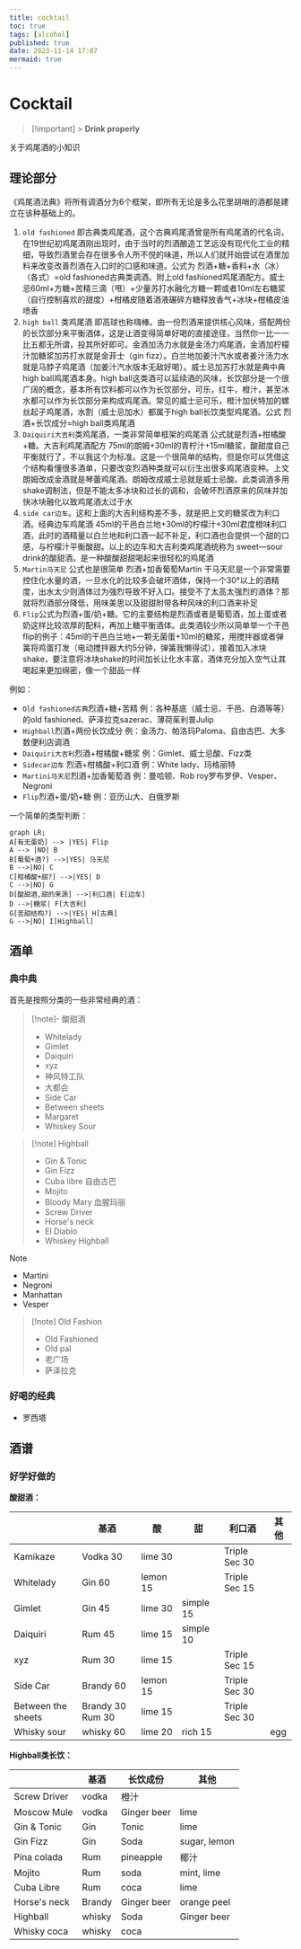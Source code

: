 ```yaml
---
title: cocktail
toc: true
tags: [alcohol]
published: true
date: 2023-11-14 17:07
mermaid: true
---
```


# Cocktail

> [!important] > **Drink properly**

关于鸡尾酒的小知识

## 理论部分

《鸡尾酒法典》将所有调酒分为6个框架，即所有无论是多么花里胡哨的酒都是建立在该种基础上的。

1. `old fashioned` 即古典类鸡尾酒，这个古典鸡尾酒曾是所有鸡尾酒的代名词，在19世纪初鸡尾酒刚出现时，由于当时的烈酒酿造工艺远没有现代化工业的精细，导致烈酒里会存在很多令人所不悦的味道，所以人们就开始尝试在酒里加料来改变改善烈酒在入口时的口感和味道。公式为 烈酒+糖+香料+水（冰）（各式）=old fashioned古典类调酒。附上old fashioned鸡尾酒配方。威士忌60ml+方糖+苦精三滴（甩）+少量苏打水融化方糖一颗或者10ml左右糖浆（自行控制喜欢的甜度）+柑橘皮随着酒液碾碎方糖释放香气+冰块+柑橘皮油喷香
2. `high ball`
   类鸡尾酒 即高球也称嗨棒。由一份烈酒来提供核心风味，搭配两份的长饮部分来平衡酒体，这是让酒变得简单好喝的直接途径，当然你一比一一比五都无所谓，投其所好即可。金酒加汤力水就是金汤力鸡尾酒，金酒加柠檬汁加糖浆加苏打水就是金菲士（gin fizz）。白兰地加姜汁汽水或者姜汁汤力水就是马脖子鸡尾酒（加姜汁汽水版本无敌好喝）。威士忌加苏打水就是典中典high ball鸡尾酒本身。high ball这类酒可以延续酒的风味，长饮部分是一个很广阔的概念，基本所有饮料都可以作为长饮部分，可乐，红牛，橙汁，甚至冰水都可以作为长饮部分来构成鸡尾酒。常见的威士忌可乐，橙汁加伏特加的螺丝起子鸡尾酒，水割（威士忌加水）都属于high ball长饮类型鸡尾酒。公式 烈酒+长饮成分=high ball类鸡尾酒
3. `Daiquiri大吉利`类鸡尾酒，一类非常简单框架的鸡尾酒 公式就是烈酒+柑橘酸+糖。大吉利鸡尾酒配方 75ml的朗姆+30ml的青柠汁+15ml糖浆，酸甜度自己平衡就行了，不以我这个为标准。这是一个很简单的结构，但是你可以凭借这个结构看懂很多酒单，只要改变烈酒种类就可以衍生出很多鸡尾酒变种。上文朗姆改成金酒就是琴蕾鸡尾酒。朗姆改成威士忌就是威士忌酸。此类调酒多用shake调制法，但是不能太多冰块和过长的调和，会破坏烈酒原来的风味并加快冰块融化以致鸡尾酒太过于水
4. `side car边车`。这和上面的大吉利结构差不多，就是把上文的糖浆改为利口酒。经典边车鸡尾酒 45ml的干邑白兰地+30ml的柠檬汁+30ml君度橙味利口酒，此时的酒精量以白兰地和利口酒一起不补足，利口酒也会提供一个甜的口感，与柠檬汁平衡酸甜。以上的边车和大吉利类鸡尾酒统称为 sweet—sour drink的酸甜酒。是一种酸酸甜甜喝起来很轻松的鸡尾酒
5. `Martin马天尼` 公式也是很简单 烈酒+加香葡萄Martin 干马天尼是一个非常需要控住化水量的酒，一旦水化的比较多会破坏酒体，保持一个30°以上的酒精度，出水太少则酒体过为强烈导致不好入口。接受不了太高太强烈的酒体？那就将烈酒部分降低，用味美思以及甜甜附带各种风味的利口酒来补足
6. `Flip`公式为烈酒+蛋/奶+糖。它的主要结构是烈酒或者是葡萄酒，加上蛋或者奶这样比较浓厚的配料，再加上糖平衡酒体。此类酒较少所以简单举一个干邑flip的例子：45ml的干邑白兰地+一颗无菌蛋+10ml的糖浆，用搅拌器或者弹簧将鸡蛋打发（电动搅拌器大约5分钟，弹簧我懒得试），接着加入冰块shake，要注意将冰块shake的时间加长让化水丰富，酒体充分加入空气让其喝起来更加绵密，像一个甜品一样

例如：

- `Old fashioned古典`烈酒+糖+苦精 例：各种基底（威士忌、干邑、白酒等等）的old fashioned、萨泽拉克sazerac、薄荷茱利普Julip
- `Highball`烈酒+两份长饮成分 例：金汤力、帕洛玛Paloma、自由古巴、大多数便利店调酒
- `Daiquiri大吉利`烈酒+柑橘酸+糖浆 例：Gimlet、威士忌酸、Fizz类
- `Sidecar边车` 烈酒+柑橘酸+利口酒 例：White lady、玛格丽特
- `Martini马天尼`烈酒+加香葡萄酒 例：曼哈顿、Rob roy罗布罗伊、Vesper、Negroni
- `Flip`烈酒+蛋/奶+糖 例：亚历山大、白俄罗斯

一个简单的类型判断：

```mermaid
graph LR;
A[有无蛋奶] --> |YES| Flip
A --> |NO| B
B[葡萄+酒?] -->|YES| 马天尼
B -->|NO| C
C[柑橘酸+甜?] -->|YES| D
C -->|NO| G
D[酸甜酒,甜的来源] -->|利口酒| E[边车]
D -->|糖浆| F[大吉利]
G[苦甜结构?] -->|YES| H[古典]
G -->|NO| I[Highball]
```

## 酒单

### 典中典

首先是按照分类的一些非常经典的酒：

> [!note]- 酸甜酒
>
> - Whitelady
> - Gimlet
> - Daiquiri
> - xyz
> - 神风特工队
> - 大都会
> - Side Car
> - Between sheets
> - Margaret
> - Whiskey Sour

> [!note] Highball
>
> - Gin & Tonic
> - Gin Fizz
> - Cuba libre 自由古巴
> - Mojito
> - Bloody Mary 血腥玛丽
> - Screw Driver
> - Horse's neck
> - El Diablo
> - Whiskey Highball

> [!note]
>
> - Martini
> - Negroni
> - Manhattan
> - Vesper

> [!note] Old Fashion
>
> - Old Fashioned
> - Old pal
> - 老广场
> - 萨泽拉克

### 好喝的经典

- 罗西塔

## 酒谱

### 好学好做的

**酸甜酒：**

|                    | 基酒             | 酸       | 甜        | 利口酒        | 其他 |
| ------------------ | ---------------- | -------- | --------- | ------------- | ---- |
| Kamikaze           | Vodka 30         | lime 30  |           | Triple Sec 30 |      |
| Whitelady          | Gin 60           | lemon 15 |           | Triple Sec 15 |      |
| Gimlet             | Gin 45           | lime 30  | simple 15 |               |      |
| Daiquiri           | Rum 45           | lime 15  | simple 10 |               |      |
| xyz                | Rum 30           | lime 15  |           | Triple Sec 15 |      |
| Side Car           | Brandy 60        | lemon 15 |           | Triple Sec 30 |      |
| Between the sheets | Brandy 30 Rum 30 | lime 15  |           | Triple Sec 30 |      |
| Whisky sour        | whisky 60        | lime 20  | rich 15   |               | egg  |

**Highball类长饮：**

|              | 基酒   | 长饮成份    | 其他         |
| ------------ | ------ | ----------- | ------------ |
| Screw Driver | vodka  | 橙汁        |              |
| Moscow Mule  | vodka  | Ginger beer | lime         |
| Gin & Tonic  | Gin    | Tonic       | lime         |
| Gin Fizz     | Gin    | Soda        | sugar, lemon |
| Pina colada  | Rum    | pineapple   | 椰汁         |
| Mojito       | Rum    | soda        | mint, lime   |
| Cuba Libre   | Rum    | coca        | lime         |
| Horse's neck | Brandy | Ginger beer | orange peel  |
| Highball     | whisky | Soda        | Ginger beer  |
| Whisky coca  | whisky | coca        |              |
